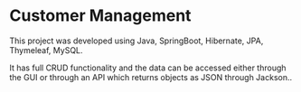 # Customer Management  

This project was developed using Java, SpringBoot, Hibernate, JPA, Thymeleaf, MySQL.

It has full CRUD functionality and the data can be accessed either through the GUI or through an API which returns objects as JSON through Jackson.. 
